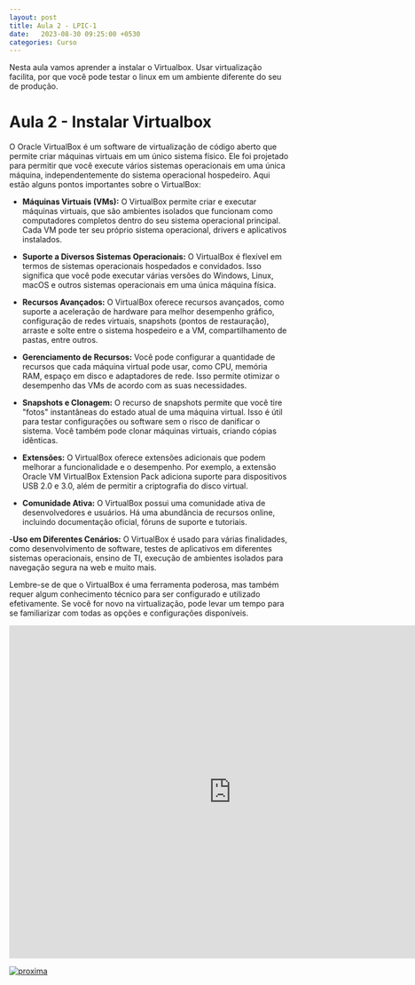```yaml
---
layout: post
title: Aula 2 - LPIC-1
date:   2023-08-30 09:25:00 +0530
categories: Curso
---
```

Nesta aula vamos aprender a instalar o Virtualbox. Usar virtualização facilita, por que você pode testar o linux em um ambiente diferente do seu de produção.

# Aula 2 - Instalar Virtualbox

O Oracle VirtualBox é um software de virtualização de código aberto que permite criar máquinas virtuais em um único sistema físico. Ele foi projetado para permitir que você execute vários sistemas operacionais em uma única máquina, independentemente do sistema operacional hospedeiro. Aqui estão alguns pontos importantes sobre o VirtualBox:

- **Máquinas Virtuais (VMs):** O VirtualBox permite criar e executar máquinas virtuais, que são ambientes isolados que funcionam como computadores completos dentro do seu sistema operacional principal. Cada VM pode ter seu próprio sistema operacional, drivers e aplicativos instalados.

- **Suporte a Diversos Sistemas Operacionais:** O VirtualBox é flexível em termos de sistemas operacionais hospedados e convidados. Isso significa que você pode executar várias versões do Windows, Linux, macOS e outros sistemas operacionais em uma única máquina física.

- **Recursos Avançados:** O VirtualBox oferece recursos avançados, como suporte a aceleração de hardware para melhor desempenho gráfico, configuração de redes virtuais, snapshots (pontos de restauração), arraste e solte entre o sistema hospedeiro e a VM, compartilhamento de pastas, entre outros.

- **Gerenciamento de Recursos:** Você pode configurar a quantidade de recursos que cada máquina virtual pode usar, como CPU, memória RAM, espaço em disco e adaptadores de rede. Isso permite otimizar o desempenho das VMs de acordo com as suas necessidades.

- **Snapshots e Clonagem:** O recurso de snapshots permite que você tire "fotos" instantâneas do estado atual de uma máquina virtual. Isso é útil para testar configurações ou software sem o risco de danificar o sistema. Você também pode clonar máquinas virtuais, criando cópias idênticas.

- **Extensões:** O VirtualBox oferece extensões adicionais que podem melhorar a funcionalidade e o desempenho. Por exemplo, a extensão Oracle VM VirtualBox Extension Pack adiciona suporte para dispositivos USB 2.0 e 3.0, além de permitir a criptografia do disco virtual.

- **Comunidade Ativa:** O VirtualBox possui uma comunidade ativa de desenvolvedores e usuários. Há uma abundância de recursos online, incluindo documentação oficial, fóruns de suporte e tutoriais.

-**Uso em Diferentes Cenários:** O VirtualBox é usado para várias finalidades, como desenvolvimento de software, testes de aplicativos em diferentes sistemas operacionais, ensino de TI, execução de ambientes isolados para navegação segura na web e muito mais.

Lembre-se de que o VirtualBox é uma ferramenta poderosa, mas também requer algum conhecimento técnico para ser configurado e utilizado efetivamente. Se você for novo na virtualização, pode levar um tempo para se familiarizar com todas as opções e configurações disponíveis.

<iframe width="800" height="600" src="https://www.youtube.com/embed/JBLe51_cbTM?list=PL0IggKUxTGp0TIQr2sZZ4QrGqGstrRnFd" title="Aula 2 - Curso LPIC-1 101 - Virtualização" frameborder="0" allow="accelerometer; autoplay; clipboard-write; encrypted-media; gyroscope; picture-in-picture; web-share" allowfullscreen></iframe>




[![proxima](https://profjulianoramos.github.io/linux/blog/images/proxima.png)](https://profjulianoramos.github.io/linux/curso/2023/09/13/aula3.html)


